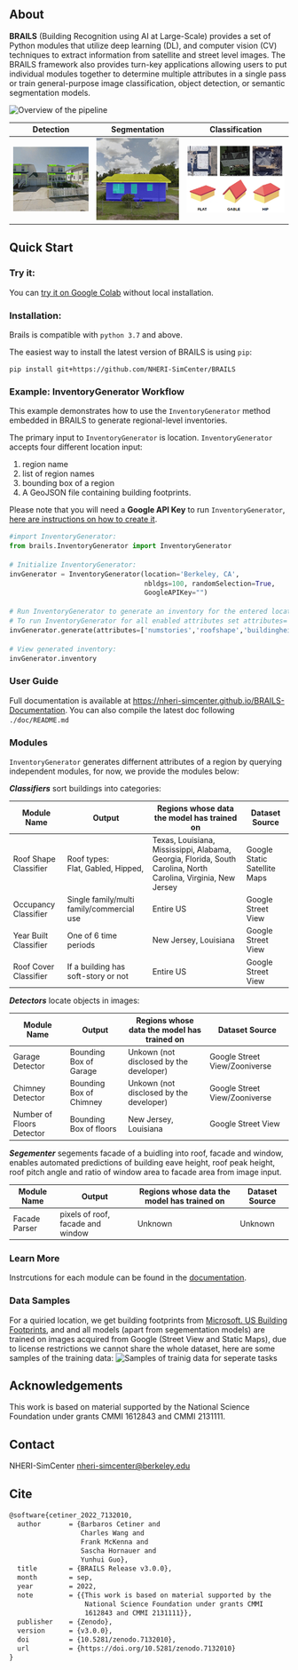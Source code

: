 ## About 

**BRAILS** (Building Recognition using AI at Large-Scale) provides a set of Python modules that utilize deep learning (DL), and computer vision (CV) techniques to extract information from satellite and street level images. The BRAILS framework also provides turn-key applications allowing users to put individual modules together to determine multiple attributes in a single pass or train general-purpose image classification, object detection, or semantic segmentation models.

![Overview of the pipeline](pipeline.png "pipeline")

Detection             |  Segmentation |  Classification 
:-------------------------:|:-------------------------:|:-------------------------:
<img src="assets/images/floor_detection.gif" style="max-height:400px;"/>  |  <img src="assets/images/elevation_window_area.gif" style="max-height:400px;"/> | <img src="assets/images/roof_classification.png" style="max-height:400px;"/>





## Quick Start

### Try it:
You can [try it on Google Colab](https://colab.research.google.com/drive/1zspDwK-rGA1gYcHZDnrQr_3Z27JL-ooS?usp=sharing) without local installation.

### Installation:

Brails is compatible with `python 3.7` and above.

The easiest way to install the latest version of BRAILS is using ``pip``:
```
pip install git+https://github.com/NHERI-SimCenter/BRAILS
```

### Example: InventoryGenerator Workflow

This example demonstrates how to use the ``InventoryGenerator`` method embedded in BRAILS to generate regional-level inventories. 

The primary input to ``InventoryGenerator`` is location. ``InventoryGenerator`` accepts four different location input: 
1. region name 
2. list of region names
3. bounding box of a region 
4. A GeoJSON file containing building footprints.

Please note that you will need a **Google API Key** to run ``InventoryGenerator``, [here are instructions on how to create it](https://developers.google.com/maps/documentation/embed/get-api-key).

```python
#import InventoryGenerator:
from brails.InventoryGenerator import InventoryGenerator

# Initialize InventoryGenerator:
invGenerator = InventoryGenerator(location='Berkeley, CA',
                                  nbldgs=100, randomSelection=True,
                                  GoogleAPIKey="")

# Run InventoryGenerator to generate an inventory for the entered location:
# To run InventoryGenerator for all enabled attributes set attributes='all':
invGenerator.generate(attributes=['numstories','roofshape','buildingheight'])

# View generated inventory:
invGenerator.inventory

```
### User Guide

Full documentation is available at https://nheri-simcenter.github.io/BRAILS-Documentation. You can also compile the latest doc following `./doc/README.md`

### Modules

`InventoryGenerator` generates differnent attributes of a region by querying independent modules, for now, we provide the modules below:

***Classifiers*** sort buildings into categories:

| Module Name | Output | Regions whose data the model has trained on | Dataset Source |
|---|---|---|---|
| Roof Shape Classifier | Roof types:<br>Flat, Gabled, Hipped, | Texas, Louisiana, Mississippi, Alabama, Georgia, Florida, South Carolina, North Carolina, Virginia, New Jersey | Google Static Satellite Maps |
| Occupancy Classifier | Single family/multi family/commercial use | Entire US | Google Street View |
| Year Built Classifier | One of 6 time periods | New Jersey, Louisiana | Google Street View |
| Roof Cover Classifier  | If a building has soft-story or not | Entire US | Google Street View |

***Detectors*** locate objects in images:

| Module Name | Output | Regions whose data the model has trained on | Dataset Source |
|---|---|---|---|
| Garage Detector | Bounding Box of Garage | Unkown (not disclosed by the developer) | Google Street View/Zooniverse |
| Chimney Detector | Bounding Box of Chimney | Unkown (not disclosed by the developer) | Google Street View/Zooniverse |
| Number of Floors Detector | Bounding Box of floors | New Jersey, Louisiana | Google Street View |


***Segementer*** segements facade of a buidling into roof, facade and window, enables automated predictions of building eave height, roof peak height, roof pitch angle and ratio of window area to facade area from image input.

| Module Name | Output | Regions whose data the model has trained on | Dataset Source |
|---|---|---|---|
| Facade Parser | pixels of roof, facade and window | Unknown | Unknown


### Learn More
Instrcutions for each module can be found in the [documentation](https://nheri-simcenter.github.io/BRAILS-Documentation/common/user_manual/modules/modules.html).

### Data Samples
For a quiried location, we get building footprints from [Microsoft. US Building Footprints](https://github.com/microsoft/USBuildingFootprints), and 
and all models (apart from segementation models) are trained on images acquired from Google (Street View and Static Maps), due to license restrictions we cannot share the whole dataset,  here are some samples of the training data:
![Samples of trainig data for seperate tasks](assets/images/data_sample.png)



## Acknowledgements

This work is based on material supported by the National Science Foundation under grants CMMI 1612843 and CMMI 2131111.

## Contact
NHERI-SimCenter nheri-simcenter@berkeley.edu

## Cite

```
@software{cetiner_2022_7132010,
  author       = {Barbaros Cetiner and
                  Charles Wang and
                  Frank McKenna and
                  Sascha Hornauer and
                  Yunhui Guo},
  title        = {BRAILS Release v3.0.0},
  month        = sep,
  year         = 2022,
  note         = {{This work is based on material supported by the 
                   National Science Foundation under grants CMMI
                   1612843 and CMMI 2131111}},
  publisher    = {Zenodo},
  version      = {v3.0.0},
  doi          = {10.5281/zenodo.7132010},
  url          = {https://doi.org/10.5281/zenodo.7132010}
}
```